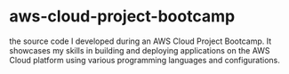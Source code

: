 # aws-cloud-project-bootcamp
the source code I developed during an AWS Cloud Project Bootcamp. It showcases my skills in building and deploying applications on the AWS Cloud platform using various programming languages and configurations.
